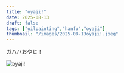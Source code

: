 ```yaml
---
title: "oyaji!"
date: 2025-08-13
draft: false
tags: ["oilpainting","hanfu","oyaji"]
thumbnail: "/images/2025-08-13oyaji!.jpeg"
---
```


ガハハおやじ！

![oyaji!](/images/2025-08-13oyaji!.jpeg)
